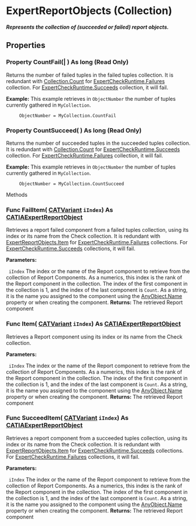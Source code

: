 # ExpertReportObjects (Collection)

**_Represents the collection of (succeeded or failed) report objects._**

## Properties

### Property **CountFail**(| ) As long (Read Only)

   Returns the number of failed tuples in the failed tuples collection. It is redundant with [Collection.Count](../System/interface_Collection_22150.htm#Count) for [ExpertCheckRuntime.Failures](../GenKnowledgeInterfaces/interface_ExpertCheckRuntime_68956.htm#Failures) collection. For [ExpertCheckRuntime.Succeeds](../GenKnowledgeInterfaces/interface_ExpertCheckRuntime_68956.htm#Succeeds) collection, it will fail.

**Example:**      This example retrieves in `ObjectNumber` the number of tuples currently gathered in `MyCollection`.

```VBScript
     ObjectNumber = MyCollection.CountFail

```

### Property **CountSucceed**( ) As long (Read Only)

   Returns the number of succeeded tuples in the succeeded tuples collection. It is redundant with [Collection.Count](../System/interface_Collection_22150.htm#Count) for [ExpertCheckRuntime.Succeeds](../GenKnowledgeInterfaces/interface_ExpertCheckRuntime_68956.htm#Succeeds) collection. For [ExpertCheckRuntime.Failures](../GenKnowledgeInterfaces/interface_ExpertCheckRuntime_68956.htm#Failures) collection, it will fail.

**Example:**      This example retrieves in `ObjectNumber` the number of tuples currently gathered in `MyCollection`.

```VBScript
     ObjectNumber = MyCollection.CountSucceed

```

Methods

### Func **FailItem**( [CATVariant](../System/typedef_CATVariant_20656.md)  `iIndex`) As [CATIAExpertReportObject](../GenKnowledgeInterfaces/interface_ExpertReportObject_69280.md)

   Retrieves a report failed component from a failed tuples collection, using its index or its name from the Check collection. It is redundant with [ExpertReportObjects.Item](../GenKnowledgeInterfaces/interface_ExpertReportObjects_77702.htm#Item) for [ExpertCheckRuntime.Failures](../GenKnowledgeInterfaces/interface_ExpertCheckRuntime_68956.htm#Failures) collections. For [ExpertCheckRuntime.Succeeds](../GenKnowledgeInterfaces/interface_ExpertCheckRuntime_68956.htm#Succeeds) collections, it will fail.

**Parameters:**

` iIndex`      The index or the name of the Report component to retrieve from the collection of Report Components. As a numerics, this index is the rank of the Report component in the collection. The index of the first component in the collection is 1, and the index of the last component is `Count`. As a string, it is the name you assigned to the component using the
[AnyObject.Name](../System/interface_AnyObject_17321.htm#Name) property or when creating the component.  **Returns:**      The retrieved Report component  
### Func **Item**( [CATVariant](../System/typedef_CATVariant_20656.md)  `iIndex`) As [CATIAExpertReportObject](../GenKnowledgeInterfaces/interface_ExpertReportObject_69280.md)

   Retrieves a Report component using its index or its name from the Check collection.

**Parameters:**

` iIndex`      The index or the name of the Report component to retrieve from the collection of Report Components. As a numerics, this index is the rank of the Report component in the collection. The index of the first component in the collection is 1, and the index of the last component is `Count`. As a string, it is the name you assigned to the component using the
[AnyObject.Name](../System/interface_AnyObject_17321.htm#Name) property or when creating the component.  **Returns:**      The retrieved Report component  
### Func **SucceedItem**( [CATVariant](../System/typedef_CATVariant_20656.md)  `iIndex`) As [CATIAExpertReportObject](../GenKnowledgeInterfaces/interface_ExpertReportObject_69280.md)

   Retrieves a report component from a succeeded tuples collection, using its index or its name from the Check collection. It is redundant with [ExpertReportObjects.Item](../GenKnowledgeInterfaces/interface_ExpertReportObjects_77702.htm#Item) for [ExpertCheckRuntime.Succeeds](../GenKnowledgeInterfaces/interface_ExpertCheckRuntime_68956.htm#Succeeds) collections. For [ExpertCheckRuntime.Failures](../GenKnowledgeInterfaces/interface_ExpertCheckRuntime_68956.htm#Failures) collections, it will fail.

**Parameters:**

` iIndex`      The index or the name of the Report component to retrieve from the collection of Report Components. As a numerics, this index is the rank of the Report component in the collection. The index of the first component in the collection is 1, and the index of the last component is `Count`. As a string, it is the name you assigned to the component using the
[AnyObject.Name](../System/interface_AnyObject_17321.htm#Name) property or when creating the component.  **Returns:**      The retrieved Report component